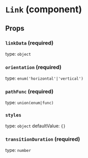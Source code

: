 `Link` (component)
==================



Props
-----

### `linkData` (required)

type: `object`


### `orientation` (required)

type: `enum('horizontal'|'vertical')`


### `pathFunc` (required)

type: `union(enum|func)`


### `styles`

type: `object`
defaultValue: `{}`


### `transitionDuration` (required)

type: `number`

